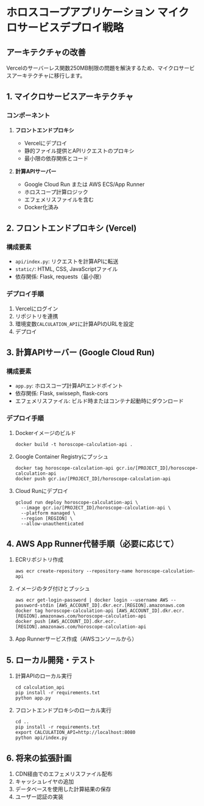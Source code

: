 # ホロスコープアプリケーション マイクロサービスデプロイ戦略

## アーキテクチャの改善

Vercelのサーバーレス関数250MB制限の問題を解決するため、マイクロサービスアーキテクチャに移行します。

## 1. マイクロサービスアーキテクチャ

### コンポーネント

1. **フロントエンドプロキシ**
   - Vercelにデプロイ
   - 静的ファイル提供とAPIリクエストのプロキシ
   - 最小限の依存関係とコード

2. **計算APIサーバー**
   - Google Cloud Run または AWS ECS/App Runner
   - ホロスコープ計算ロジック
   - エフェメリスファイルを含む
   - Docker化済み

## 2. フロントエンドプロキシ (Vercel)

### 構成要素
- `api/index.py`: リクエストを計算APIに転送
- `static/`: HTML, CSS, JavaScriptファイル
- 依存関係: Flask, requests（最小限）

### デプロイ手順
1. Vercelにログイン
2. リポジトリを連携
3. 環境変数`CALCULATION_API`に計算APIのURLを設定
4. デプロイ

## 3. 計算APIサーバー (Google Cloud Run)

### 構成要素
- `app.py`: ホロスコープ計算APIエンドポイント
- 依存関係: Flask, swisseph, flask-cors
- エフェメリスファイル: ビルド時またはコンテナ起動時にダウンロード

### デプロイ手順
1. Dockerイメージのビルド
   ```
   docker build -t horoscope-calculation-api .
   ```

2. Google Container Registryにプッシュ
   ```
   docker tag horoscope-calculation-api gcr.io/[PROJECT_ID]/horoscope-calculation-api
   docker push gcr.io/[PROJECT_ID]/horoscope-calculation-api
   ```

3. Cloud Runにデプロイ
   ```
   gcloud run deploy horoscope-calculation-api \
     --image gcr.io/[PROJECT_ID]/horoscope-calculation-api \
     --platform managed \
     --region [REGION] \
     --allow-unauthenticated
   ```

## 4. AWS App Runner代替手順（必要に応じて）

1. ECRリポジトリ作成
   ```
   aws ecr create-repository --repository-name horoscope-calculation-api
   ```

2. イメージのタグ付けとプッシュ
   ```
   aws ecr get-login-password | docker login --username AWS --password-stdin [AWS_ACCOUNT_ID].dkr.ecr.[REGION].amazonaws.com
   docker tag horoscope-calculation-api [AWS_ACCOUNT_ID].dkr.ecr.[REGION].amazonaws.com/horoscope-calculation-api
   docker push [AWS_ACCOUNT_ID].dkr.ecr.[REGION].amazonaws.com/horoscope-calculation-api
   ```

3. App Runnerサービス作成（AWSコンソールから）

## 5. ローカル開発・テスト

1. 計算APIのローカル実行
   ```
   cd calculation_api
   pip install -r requirements.txt
   python app.py
   ```

2. フロントエンドプロキシのローカル実行
   ```
   cd ..
   pip install -r requirements.txt
   export CALCULATION_API=http://localhost:8080
   python api/index.py
   ```

## 6. 将来の拡張計画

1. CDN経由でのエフェメリスファイル配布
2. キャッシュレイヤの追加
3. データベースを使用した計算結果の保存
4. ユーザー認証の実装 